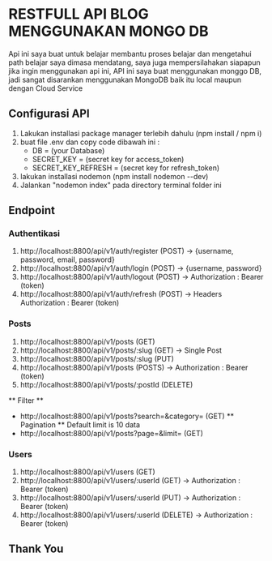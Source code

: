 # RESTFULL API BLOG MENGGUNAKAN MONGO DB

Api ini saya buat untuk belajar membantu proses belajar dan mengetahui path belajar saya dimasa mendatang, saya juga mempersilahakan siapapun jika ingin menggunakan api ini,
API ini saya buat menggunakan monggo DB, jadi sangat disarankan menggunakan MongoDB baik itu local maupun dengan Cloud Service

## Configurasi API

1.  Lakukan installasi package manager terlebih dahulu (npm install / npm i)
2.  buat file .env
    dan copy code dibawah ini :
    - DB = (your Database)
    - SECRET_KEY = (secret key for access_token)
    - SECRET_KEY_REFRESH = (secret key for refresh_token)
3.  lakukan installasi nodemon (npm install nodemon --dev)
4.  Jalankan "nodemon index" pada directory terminal folder ini

## Endpoint

### Authentikasi

1.  http://localhost:8800/api/v1/auth/register (POST) -> {username, password, email, password}
2.  http://localhost:8800/api/v1/auth/login (POST) -> {username, password}
3.  http://localhost:8800/api/v1/auth/logout (POST) -> Authorization : Bearer (token)
4.  http://localhost:8800/api/v1/auth/refresh (POST) -> Headers Authorization : Bearer (token)

### Posts

1.  http://localhost:8800/api/v1/posts (GET)
2.  http://localhost:8800/api/v1/posts/:slug (GET) -> Single Post
3.  http://localhost:8800/api/v1/posts/:slug (PUT)
4.  http://localhost:8800/api/v1/posts (POSTS) -> Authorization : Bearer (token)
5.  http://localhost:8800/api/v1/posts/:postId (DELETE)

** Filter **

- http://localhost:8800/api/v1/posts?search=&category= (GET)
  ** Pagination **
  Default limit is 10 data
- http://localhost:8800/api/v1/posts?page=&limit= (GET)

### Users

1.  http://localhost:8800/api/v1/users (GET)
2.  http://localhost:8800/api/v1/users/:userId (GET) -> Authorization : Bearer (token)
3.  http://localhost:8800/api/v1/users/:userId (PUT) -> Authorization : Bearer (token)
4.  http://localhost:8800/api/v1/users/:userId (DELETE) -> Authorization : Bearer (token)

## Thank You

